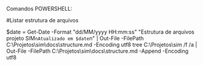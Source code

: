 
Comandos POWERSHELL:


#Listar estrutura de arquivos

$date = Get-Date -Format "dd/MM/yyyy HH:mm:ss"
"Estrutura de arquivos projeto SIM`nAtualizado em $date`n" | Out-File -FilePath C:\Projetos\sim\docs\structure.md -Encoding utf8
tree C:\Projetos\sim /f /a | Out-File -FilePath C:\Projetos\sim\docs\structure.md -Append -Encoding utf8